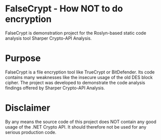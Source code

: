 # FalseCrypt - How NOT to do encryption
FalseCrypt is demonstration project for the Roslyn-based static code analysis tool Sharper Crypto-API Analysis.

# Purpose
FalseCrypt is a file encryption tool like TrueCrypt or BitDefender. Its code contains many weaknesses like the insecure usage of the old DES block cipher. The project was developed to demonstrate the code analysis findings offered by Sharper Crypto-API Analysis. 

# Disclaimer
By any means the source code of this project does NOT contain any good usage of the .NET Crypto API. It should therefore not be used for any serious production code. 
